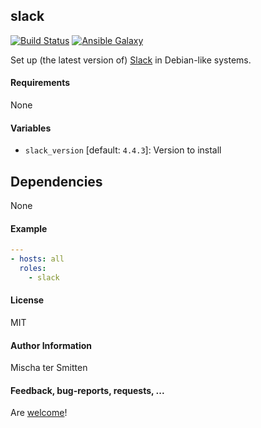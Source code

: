 ## slack

[![Build Status](https://travis-ci.org/Oefenweb/ansible-slack.svg?branch=master)](https://travis-ci.org/Oefenweb/ansible-slack)
[![Ansible Galaxy](http://img.shields.io/badge/ansible--galaxy-slack-blue.svg)](https://galaxy.ansible.com/Oefenweb/slack)

Set up (the latest version of) [Slack](https://slack.com/downloads/linux) in Debian-like systems.

#### Requirements

None

#### Variables

* `slack_version` [default: `4.4.3`]: Version to install

## Dependencies

None

#### Example

```yaml
---
- hosts: all
  roles:
    - slack
```

#### License

MIT

#### Author Information

Mischa ter Smitten

#### Feedback, bug-reports, requests, ...

Are [welcome](https://github.com/Oefenweb/ansible-slack/issues)!
